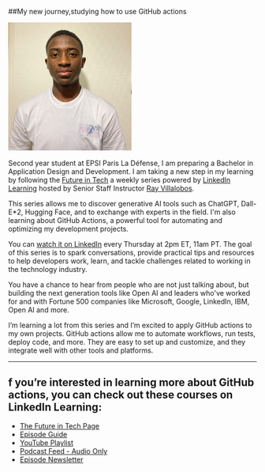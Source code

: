##My new journey,studying how to use GitHub actions

<img src="images/me_new.jpg" width="250">

Second year student at EPSI Paris La Défense, I am preparing a Bachelor in Application Design and Development. I am taking a new step in my learning by following the [Future in Tech](https://go.raybo.org/tfit) a weekly series powered by [LinkedIn Learning](https://www.linkedin.com/learning/) hosted by Senior Staff Instructor [Ray Villalobos](https://www.linkedin.com/in/planetoftheweb).

This series allows me to discover generative AI tools such as ChatGPT, Dall-E*2, Hugging Face, and to exchange with experts in the field. I'm also learning about GitHub Actions, a powerful tool for automating and optimizing my development projects.

You can [watch it on LinkedIn](https://go.raybo.org/tfit-episodes) every Thursday at 2pm ET, 11am PT. The goal of this series is to spark conversations, provide practical tips and resources to help developers work, learn, and tackle challenges related to working in the technology industry.

You have a chance to hear from people who are not just talking about, but building the next generation tools like Open AI and leaders who've worked for and with Fortune 500 companies like Microsoft, Google, LinkedIn,  IBM,  Open AI and more.

I’m learning a lot from this series and I’m excited to apply GitHub actions to my own projects. GitHub actions allow me to automate workflows, run tests, deploy code, and more. They are easy to set up and customize, and they integrate well with other tools and platforms.


---
## f you’re interested in learning more about GitHub actions, you can check out these courses on LinkedIn Learning:
- [The Future in Tech Page](https://go.raybo.org/tfit)
- [Episode Guide](https://go.raybo.org/tfit-episodes)
- [YouTube Playlist](https://go.raybo.org/tfit-youtube)
- [Podcast Feed - Audio Only](https://go.raybo.org/tfit-feed-audio)
- [Episode Newsletter](https://go.raybo.org/tfit-newsletter)
